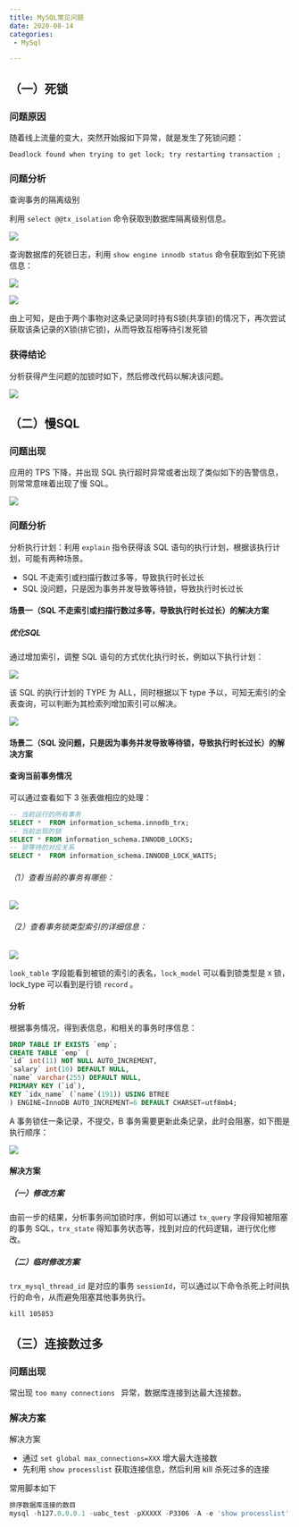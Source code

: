 ```yaml
---
title: MySQL常见问题
date: 2020-08-14
categories:
 - MySql

---
```


## （一）死锁

### 问题原因

随着线上流量的变大，突然开始报如下异常，就是发生了死锁问题：

```shell
Deadlock found when trying to get lock; try restarting transaction ;
```

### 问题分析

查询事务的隔离级别

利用 `select @@tx_isolation` 命令获取到数据库隔离级别信息。

![](https://cdn.dd-code.site/PicGo/20201110090224.png)

查询数据库的死锁日志，利用 `show engine innodb status` 命令获取到如下死锁信息：

![](https://cdn.dd-code.site/PicGo/20201110090308.png)

![](https://cdn.dd-code.site/PicGo/20201110090320.png)

由上可知，是由于两个事物对这条记录同时持有S锁(共享锁)的情况下，再次尝试获取该条记录的X锁(排它锁)，从而导致互相等待引发死锁

### 获得结论

分析获得产生问题的加锁时如下，然后修改代码以解决该问题。

![](https://cdn.dd-code.site/PicGo/20201110090627.png)



## （二）慢SQL

### 问题出现

应用的 TPS 下降，并出现 SQL 执行超时异常或者出现了类似如下的告警信息，则常常意味着出现了慢 SQL。

![](https://cdn.dd-code.site/PicGo/20201110090851.png)

### 问题分析

分析执行计划：利用 `explain` 指令获得该 SQL 语句的执行计划，根据该执行计划，可能有两种场景。

- SQL 不走索引或扫描行数过多等，导致执行时长过长
- SQL 没问题，只是因为事务并发导致等待锁，导致执行时长过长

#### 场景一（SQL 不走索引或扫描行数过多等，导致执行时长过长）的解决方案

##### 优化SQL

通过增加索引，调整 SQL 语句的方式优化执行时长，例如以下执行计划：

![](https://cdn.dd-code.site/PicGo/20201110091527.png)

该 SQL 的执行计划的 TYPE 为 ALL，同时根据以下 type 予以，可知无索引的全表查询，可以判断为其检索列增加索引可以解决。

![](https://cdn.dd-code.site/PicGo/20201110091706.png)

#### 场景二（SQL 没问题，只是因为事务并发导致等待锁，导致执行时长过长）的解决方案

#### 查询当前事务情况

可以通过查看如下 3 张表做相应的处理：

```sql
-- 当前运行的所有事务
SELECT *  FROM information_schema.innodb_trx;
-- 当前出现的锁
SELECT * FROM information_schema.INNODB_LOCKS;
-- 锁等待的对应关系
SELECT *  FROM information_schema.INNODB_LOCK_WAITS;
```

###### （1）查看当前的事务有哪些：

![](https://cdn.dd-code.site/PicGo/20201110092302.png)

###### （2）查看事务锁类型索引的详细信息：

![](https://cdn.dd-code.site/PicGo/20201110092351.png)

`look_table` 字段能看到被锁的索引的表名，`lock_model` 可以看到锁类型是 `X` 锁，lock_type 可以看到是行锁 `record` 。

#### 分析

根据事务情况，得到表信息，和相关的事务时序信息：

```sql
DROP TABLE IF EXISTS `emp`;
CREATE TABLE `emp` (
`id` int(11) NOT NULL AUTO_INCREMENT,
`salary` int(10) DEFAULT NULL,
`name` varchar(255) DEFAULT NULL,
PRIMARY KEY (`id`),
KEY `idx_name` (`name`(191)) USING BTREE
) ENGINE=InnoDB AUTO_INCREMENT=6 DEFAULT CHARSET=utf8mb4;
```

A 事务锁住一条记录，不提交，B 事务需要更新此条记录，此时会阻塞，如下图是执行顺序：

![](https://cdn.dd-code.site/PicGo/20201110092720.png)

#### 解决方案

##### （一）修改方案

由前一步的结果，分析事务间加锁时序，例如可以通过 `tx_query` 字段得知被阻塞的事务 SQL，`trx_state` 得知事务状态等，找到对应的代码逻辑，进行优化修改。

##### （二）临时修改方案

`trx_mysql_thread_id` 是对应的事务 `sessionId`，可以通过以下命令杀死上时间执行的命令，从而避免阻塞其他事务执行。

```shell
kill 105853
```



## （三）连接数过多

### 问题出现

常出现 `too many connections ` 异常，数据库连接到达最大连接数。

### 解决方案

解决方案

- 通过 `set global max_connections=XXX` 增大最大连接数
- 先利用 `show processlist` 获取连接信息，然后利用 kill 杀死过多的连接

常用脚本如下

```sql
排序数据库连接的数目 
mysql -h127.0.0.0.1 -uabc_test -pXXXXX -P3306 -A -e 'show processlist'| awk '{print $4}'|sort|uniq -c|sort -rn|head -10
```

